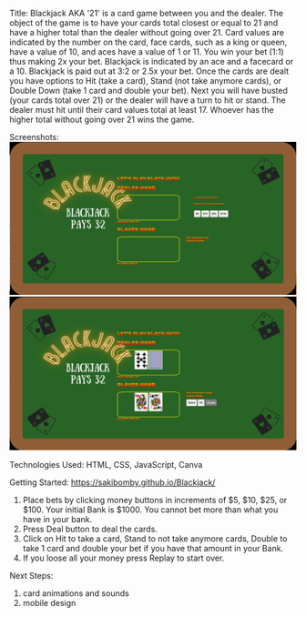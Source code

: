 Title: Blackjack
AKA '21' is a card game between you and the dealer. The object of the game is to have your cards total closest or equal to 21 and have a higher total than the dealer without going over 21. Card values are indicated by the number on the card, face cards, such as a king or queen, have a value of 10, and aces have a value of 1 or 11. You win your bet (1:1) thus making 2x your bet. Blackjack is indicated by an ace and a facecard or a 10. Blackjack is paid out at 3:2 or 2.5x your bet. Once the cards are dealt you have options to Hit (take a card), Stand (not take anymore cards), or Double Down (take 1 card and double your bet). Next you will have busted (your cards total over 21) or the dealer will have a turn to hit or stand. The dealer must hit until their card values total at least 17. Whoever has the higher total without going over 21 wins the game.

Screenshots:
![Blackjack Board](image.png)
![Blackjack Gameplay](image-2.png)

Technologies Used: HTML, CSS, JavaScript, Canva

Getting Started: https://sakibomby.github.io/Blackjack/
1) Place bets by clicking money buttons in increments of $5, $10, $25, or $100. Your initial Bank is $1000. You cannot bet more than what you have in your bank.
2) Press Deal button to deal the cards.
3) Click on Hit to take a card, Stand to not take anymore cards, Double to take 1 card and double your bet if you have that amount in your Bank.
4) If you loose all your money press Replay to start over.

Next Steps: 
1) card animations and sounds
2) mobile design
